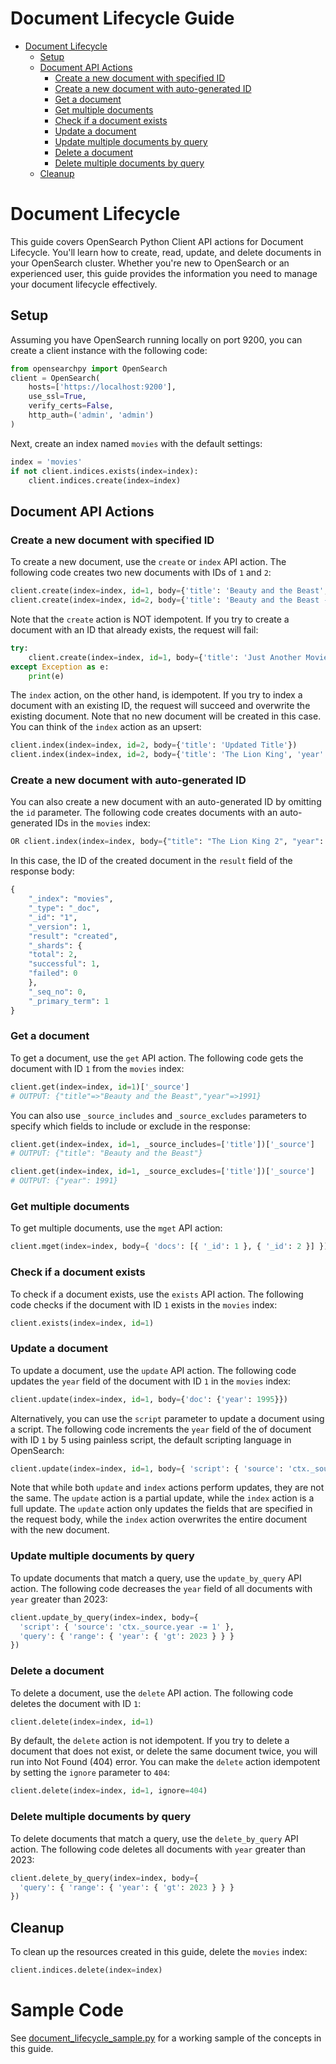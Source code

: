 # Document Lifecycle Guide
- [Document Lifecycle](#document-lifecycle)
  - [Setup](#setup)
  - [Document API Actions](#document-api-actions)
    - [Create a new document with specified ID](#create-a-new-document-with-specified-id)
    - [Create a new document with auto-generated ID](#create-a-new-document-with-auto-generated-id)
    - [Get a document](#get-a-document)
    - [Get multiple documents](#get-multiple-documents)
    - [Check if a document exists](#check-if-a-document-exists)
    - [Update a document](#update-a-document)
    - [Update multiple documents by query](#update-multiple-documents-by-query)
    - [Delete a document](#delete-a-document)
    - [Delete multiple documents by query](#delete-multiple-documents-by-query)
  - [Cleanup](#cleanup)


# Document Lifecycle
This guide covers OpenSearch Python Client API actions for Document Lifecycle. You'll learn how to create, read, update, and delete documents in your OpenSearch cluster. Whether you're new to OpenSearch or an experienced user, this guide provides the information you need to manage your document lifecycle effectively.

## Setup
Assuming you have OpenSearch running locally on port 9200, you can create a client instance
with the following code:

```python
from opensearchpy import OpenSearch
client = OpenSearch(
    hosts=['https://localhost:9200'],
    use_ssl=True,
    verify_certs=False,
    http_auth=('admin', 'admin')
)
```

Next, create an index named `movies` with the default settings:

```python
index = 'movies'
if not client.indices.exists(index=index):
    client.indices.create(index=index)
```

## Document API Actions

### Create a new document with specified ID
To create a new document, use the `create` or `index` API action. The following code creates two new documents with IDs of `1` and `2`:

```python
client.create(index=index, id=1, body={'title': 'Beauty and the Beast', 'year': 1991})
client.create(index=index, id=2, body={'title': 'Beauty and the Beast - Live Action', 'year': 2017})
```

Note that the `create` action is NOT idempotent. If you try to create a document with an ID that already exists, the request will fail:

```python
try:
    client.create(index=index, id=1, body={'title': 'Just Another Movie'})
except Exception as e:
    print(e)
```

The `index` action, on the other hand, is idempotent. If you try to index a document with an existing ID, the request will succeed and overwrite the existing document. Note that no new document will be created in this case. You can think of the `index` action as an upsert:

```python
client.index(index=index, id=2, body={'title': 'Updated Title'})
client.index(index=index, id=2, body={'title': 'The Lion King', 'year': 1994})
```

### Create a new document with auto-generated ID
You can also create a new document with an auto-generated ID by omitting the `id` parameter. The following code creates documents with an auto-generated IDs in the `movies` index:

```python
OR client.index(index=index, body={"title": "The Lion King 2", "year": 1998})
```

In this case, the ID of the created document in the `result` field of the response body:

```python
{
    "_index": "movies",
    "_type": "_doc",
    "_id": "1",
    "_version": 1,
    "result": "created",
    "_shards": {
    "total": 2,
    "successful": 1,
    "failed": 0
    },
    "_seq_no": 0,
    "_primary_term": 1
}
```

### Get a document
To get a document, use the `get` API action. The following code gets the document with ID `1` from the `movies` index:

```python
client.get(index=index, id=1)['_source']
# OUTPUT: {"title"=>"Beauty and the Beast","year"=>1991}
```

You can also use `_source_includes` and `_source_excludes` parameters to specify which fields to include or exclude in the response:

```python
client.get(index=index, id=1, _source_includes=['title'])['_source']
# OUTPUT: {"title": "Beauty and the Beast"}

client.get(index=index, id=1, _source_excludes=['title'])['_source']
# OUTPUT: {"year": 1991}
```

### Get multiple documents
To get multiple documents, use the `mget` API action:

```python
client.mget(index=index, body={ 'docs': [{ '_id': 1 }, { '_id': 2 }] })['docs']
```

### Check if a document exists
To check if a document exists, use the `exists` API action. The following code checks if the document with ID `1` exists in the `movies` index:

```python
client.exists(index=index, id=1)
```

### Update a document
To update a document, use the `update` API action. The following code updates the `year` field of the document with ID `1` in the `movies` index:

```python
client.update(index=index, id=1, body={'doc': {'year': 1995}})
```

Alternatively, you can use the `script` parameter to update a document using a script. The following code increments the `year` field of the of document with ID `1` by 5 using painless script, the default scripting language in OpenSearch:

```python
client.update(index=index, id=1, body={ 'script': { 'source': 'ctx._source.year += 5' } })
```

Note that while both `update` and `index` actions perform updates, they are not the same. The `update` action is a partial update, while the `index` action is a full update. The `update` action only updates the fields that are specified in the request body, while the `index` action overwrites the entire document with the new document.

### Update multiple documents by query

To update documents that match a query, use the `update_by_query` API action. The following code decreases the `year` field of all documents with `year` greater than 2023:

```python
client.update_by_query(index=index, body={
  'script': { 'source': 'ctx._source.year -= 1' },
  'query': { 'range': { 'year': { 'gt': 2023 } } }
})
```

### Delete a document
To delete a document, use the `delete` API action. The following code deletes the document with ID `1`:

```python
client.delete(index=index, id=1)
```

By default, the `delete` action is not idempotent. If you try to delete a document that does not exist, or delete the same document twice, you will run into Not Found (404) error. You can make the `delete` action idempotent by setting the `ignore` parameter to `404`:

```python
client.delete(index=index, id=1, ignore=404)
```

### Delete multiple documents by query
To delete documents that match a query, use the `delete_by_query` API action. The following code deletes all documents with `year` greater than 2023:

```python
client.delete_by_query(index=index, body={
  'query': { 'range': { 'year': { 'gt': 2023 } } }
})
```

## Cleanup
To clean up the resources created in this guide, delete the `movies` index:

```python
client.indices.delete(index=index)
```

# Sample Code
See [document_lifecycle_sample.py](/samples/document_lifecycle/document_lifecycle_sample.py) for a working sample of the concepts in this guide.